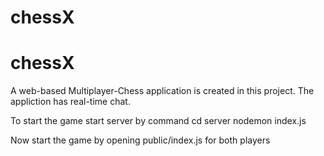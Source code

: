# chessX
# chessX
A web-based Multiplayer-Chess application is created in this project.
The appliction has real-time chat.

To start the game start server by command
cd server
nodemon index.js

Now start the game by opening public/index.js for both players
